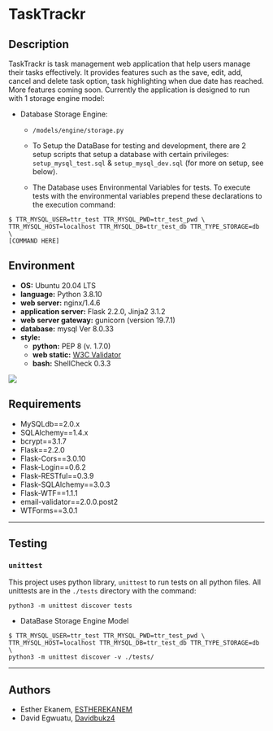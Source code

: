 # TaskTrackr


## Description

TaskTrackr is task management web application that help users manage their tasks effectively. It provides features such as the save, edit, add, cancel and delete task option, task highlighting when due date has reached. More features coming soon.
Currently the
application is designed to run with 1 storage engine model:


* Database Storage Engine:

  * `/models/engine/storage.py`

  * To Setup the DataBase for testing and development, there are 2 setup
  scripts that setup a database with certain privileges: `setup_mysql_test.sql`
  & `setup_mysql_dev.sql` (for more on setup, see below).

  * The Database uses Environmental Variables for tests.  To execute tests with
  the environmental variables prepend these declarations to the execution
  command:

```
$ TTR_MYSQL_USER=ttr_test TTR_MYSQL_PWD=ttr_test_pwd \
TTR_MYSQL_HOST=localhost TTR_MYSQL_DB=ttr_test_db TTR_TYPE_STORAGE=db \
[COMMAND HERE]
```

## Environment

* __OS:__ Ubuntu 20.04 LTS
* __language:__ Python 3.8.10
* __web server:__ nginx/1.4.6
* __application server:__ Flask 2.2.0, Jinja2 3.1.2
* __web server gateway:__ gunicorn (version 19.7.1)
* __database:__ mysql Ver 8.0.33
* __style:__
  * __python:__ PEP 8 (v. 1.7.0)
  * __web static:__ [W3C Validator](https://validator.w3.org/)
  * __bash:__ ShellCheck 0.3.3

<img src="https://github.com/davidbukz4/TaskTrackr/static/images/screenshot.png" />

## Requirements

* MySQLdb==2.0.x
* SQLAlchemy==1.4.x
* bcrypt==3.1.7
* Flask==2.2.0
* Flask-Cors==3.0.10
* Flask-Login==0.6.2
* Flask-RESTful==0.3.9
* Flask-SQLAlchemy==3.0.3
* Flask-WTF==1.1.1
* email-validator==2.0.0.post2
* WTForms==3.0.1

---

## Testing

### `unittest`

This project uses python library, `unittest` to run tests on all python files.
All unittests are in the `./tests` directory with the command:
```
python3 -m unittest discover tests
```


* DataBase Storage Engine Model

```
$ TTR_MYSQL_USER=ttr_test TTR_MYSQL_PWD=ttr_test_pwd \
TTR_MYSQL_HOST=localhost TTR_MYSQL_DB=ttr_test_db TTR_TYPE_STORAGE=db \
python3 -m unittest discover -v ./tests/
```

---


## Authors

* Esther Ekanem, [ESTHEREKANEM](https://github.com/ESTHEREKANEM)
* David Egwuatu, [Davidbukz4](https://github.com/davidbukz4)


